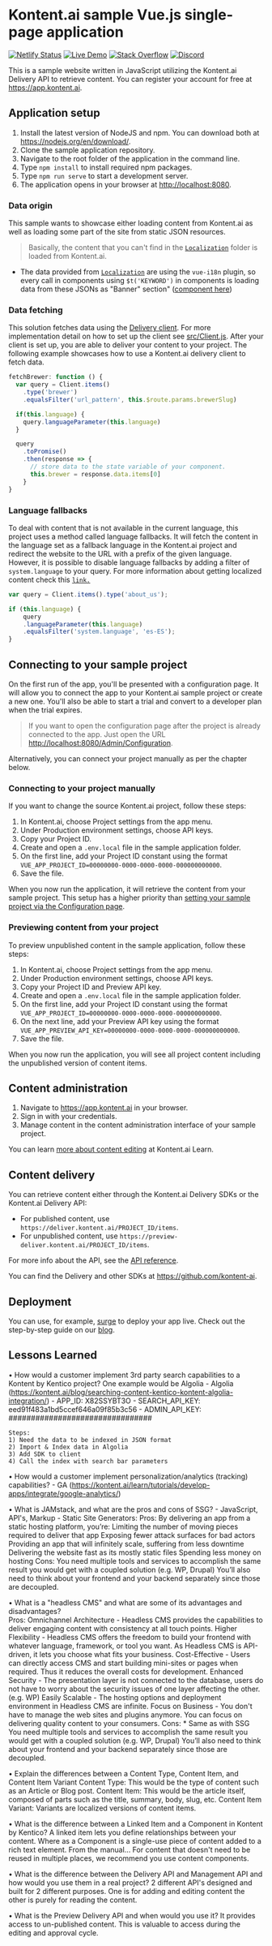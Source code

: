 # Kontent.ai sample Vue.js single-page application

[![Netlify Status](https://api.netlify.com/api/v1/badges/cb6d3394-1ee9-491d-949f-8e9d4740ff36/deploy-status)](https://app.netlify.com/sites/kontent-sample-app-vue/deploys)
[![Live Demo](https://img.shields.io/badge/live-demo-brightgreen.svg)](https://kontent-sample-app-vue.netlify.app/)
[![Stack Overflow](https://img.shields.io/badge/Stack%20Overflow-ASK%20NOW-FE7A16.svg?logo=stackoverflow&logoColor=white)](https://stackoverflow.com/tags/kontent-ai)
[![Discord](https://img.shields.io/discord/821885171984891914?label=Discord&logo=Discord&logoColor=white)](https://discord.gg/SKCxwPtevJ)

This is a sample website written in JavaScript utilizing the Kontent.ai Delivery API to retrieve content. You can register your account for free at <https://app.kontent.ai>.

## Application setup

1. Install the latest version of NodeJS and npm. You can download both at <https://nodejs.org/en/download/>.
2. Clone the sample application repository.
3. Navigate to the root folder of the application in the command line.
4. Type `npm install` to install required npm packages.
5. Type `npm run serve` to start a development server.
6. The application opens in your browser at <http://localhost:8080>.

### Data origin

This sample wants to showcase either loading content from Kontent.ai as well as loading some part of the site from static JSON resources.

> Basically, the content that you can't find in the [`Localization`](https://github.com/kontent-ai/sample-app-vue/tree/master/src/Localization) folder is loaded from Kontent.ai.

* The data provided from [`Localization`](https://github.com/kontent-ai/kontent-sample-app-vue/tree/master/src/Localization) are using the `vue-i18n` plugin, so every call in components using `$t('KEYWORD')` in components is loading data from these JSONs as "Banner" section" ([component here](https://github.com/kontent-ai/kontent-sample-app-vue/blob/master/src/components/Banner.vue#L6))

### Data fetching

This solution fetches data using the [Delivery client](https://github.com/kontent-ai/delivery-sdk-js). For more implementation detail on how to set up the client see [src/Client.js](https://github.com/kontent-ai/sample-app-vue/blob/master/src/Client.js). After your client is set up, you are able to deliver your content to your project. The following example showcases how to use a Kontent.ai delivery client to fetch data.

```js
fetchBrewer: function () {
  var query = Client.items()
    .type('brewer')
    .equalsFilter('url_pattern', this.$route.params.brewerSlug)

  if(this.language) {
    query.languageParameter(this.language)
  }

  query
    .toPromise()
    .then(response => {
      // store data to the state variable of your component.
      this.brewer = response.data.items[0]
    }
}
```

### Language fallbacks

To deal with content that is not available in the current language, this project uses a method called language fallbacks. It will fetch the content in the language set as a fallback language in the Kontent.ai project and redirect the website to the URL with a prefix of the given language. However, it is possible to disable language fallbacks by adding a filter of `system.language` to your query. For more information about getting localized content check this [`link.`](https://kontent.ai/learn/tutorials/develop-apps/get-content/localized-content-items/?tech=javascript)

```js
var query = Client.items().type('about_us');

if (this.language) {
    query
    .languageParameter(this.language)
    .equalsFilter('system.language', 'es-ES');
}
```

## Connecting to your sample project

On the first run of the app, you'll be presented with a configuration page. It will allow you to connect the app to your Kontent.ai sample project or create a new one. You'll also be able to start a trial and convert to a developer plan when the trial expires.

> If you want to open the configuration page after the project is already connected to the app. Just open the URL <http://localhost:8080/Admin/Configuration>.

Alternatively, you can connect your project manually as per the chapter below.

### Connecting to your project manually

If you want to change the source Kontent.ai project, follow these steps:

1. In Kontent.ai, choose Project settings from the app menu.
2. Under Production environment settings, choose API keys.
3. Copy your Project ID.
4. Create and open a `.env.local` file in the sample application folder.
5. On the first line, add your Project ID constant using the format `VUE_APP_PROJECT_ID=00000000-0000-0000-0000-000000000000`.
6. Save the file.

When you now run the application, it will retrieve the content from your sample project. This setup has a higher priority than [setting your sample project via the Configuration page](#connecting-to-your-sample-project).

### Previewing content from your project

To preview unpublished content in the sample application, follow these steps:

1. In Kontent.ai, choose Project settings from the app menu.
2. Under Production environment settings, choose API keys.
3. Copy your Project ID and Preview API key.
4. Create and open a `.env.local` file in the sample application folder.
5. On the first line, add your Project ID constant using the format `VUE_APP_PROJECT_ID=00000000-0000-0000-0000-000000000000`.
6. On the next line, add your Preview API key using the format `VUE_APP_PREVIEW_API_KEY=00000000-0000-0000-0000-000000000000`.
7. Save the file.

When you now run the application, you will see all project content including the unpublished version of content items.

## Content administration

1. Navigate to <https://app.kontent.ai> in your browser.
2. Sign in with your credentials.
3. Manage content in the content administration interface of your sample project.

You can learn [more about content editing](https://kontent.ai/learn/tutorials/write-and-collaborate/create-content/introducing-content-items) at Kontent.ai Learn.

## Content delivery

You can retrieve content either through the Kontent.ai Delivery SDKs or the Kontent.ai Delivery API:

* For published content, use `https://deliver.kontent.ai/PROJECT_ID/items`.
* For unpublished content, use `https://preview-deliver.kontent.ai/PROJECT_ID/items`.

For more info about the API, see the [API reference](hhttps://kontent.ai/learn/reference/kontent-apis-overview/).

You can find the Delivery and other SDKs at <https://github.com/kontent-ai>.

## Deployment

You can use, for example, [surge](http://surge.sh/) to deploy your app live. Check out the step-by-step guide on our [blog](https://kontent.ai/blog/3-steps-to-rapidly-deploy-headless-single-page-app).

## Lessons Learned

  •	How would a customer implement 3rd party search capabilities to a Kontent by Kentico project?
    One example would be Algolia
    - Algolia (https://kontent.ai/blog/searching-content-kentico-kontent-algolia-integration/)
    - APP_ID: X82SSYBT3O 
    - SEARCH_API_KEY: eed91f483a1bd5ccef646a09f85b3c56
    - ADMIN_API_KEY: ################################
    
    Steps: 
    1) Need the data to be indexed in JSON format
    2) Import & Index data in Algolia
    3) Add SDK to client 
    4) Call the index with search bar parameters

  •	How would a customer implement personalization/analytics (tracking) capabilities?
    - GA (https://kontent.ai/learn/tutorials/develop-apps/integrate/google-analytics/)

  •	What is JAMstack, and what are the pros and cons of SSG?
    - JavaScript, API's, Markup
    - Static Site Generators:
      Pros:
          By delivering an app from a static hosting platform, you’re:
          Limiting the number of moving pieces required to deliver that app
          Exposing fewer attack surfaces for bad actors
          Providing an app that will infinitely scale, suffering from less downtime
          Delivering the website fast as its mostly static files
          Spending less money on hosting
      Cons:
          You need multiple tools and services to accomplish the same result you would get with a coupled solution (e.g. WP, Drupal)
          You’ll also need to think about your frontend and your backend separately since those are decoupled.

  •	What is a "headless CMS" and what are some of its advantages and disadvantages?      
      Pros:
        Omnichannel Architecture  - Headless CMS provides the capabilities to deliver engaging content with consistency at all touch points.
        Higher Flexibility        - Headless CMS offers the freedom to build your frontend with whatever language, framework, or tool you want. As Headless CMS is API-driven, it lets you choose what fits your business.
        Cost-Effective            - Users can directly access CMS and start building mini-sites or pages when required. Thus it reduces the overall costs for development.
        Enhanced Security         - The presentation layer is not connected to the database, users do not have to worry about the security issues of one layer affecting the other. (e.g. WP)
        Easily Scalable           - The hosting options and deployment environment in Headless CMS are infinite.
        Focus on Business         - You don't have to manage the web sites and plugins anymore.  You can focus on delivering quality content to your consumers. 
      Cons:
        * Same as with SSG
        You need multiple tools and services to accomplish the same result you would get with a coupled solution (e.g. WP, Drupal)
        You’ll also need to think about your frontend and your backend separately since those are decoupled.


  •	Explain the differences between a Content Type, Content Item, and Content Item Variant
    Content Type: This would be the type of content such as an Article or Blog post.
    Content Item: This would be the article itself, composed of parts such as the title, summary, body, slug, etc. 
    Content Item Variant: Variants are localized versions of content items.

  •	What is the difference between a Linked Item and a Component in Kontent by Kentico?
    A linked item lets you define relationships between your content.  Where as a Component is a single-use piece of content added to a rich text element.
    From the manual... For content that doesn't need to be reused in multiple places, we recommend you use content components.

  •	What is the difference between the Delivery API and Management API and how would you use them in a real project?
    2 different API's designed and built for 2 different purposes. One is for adding and editing content the other is purely for reading the content.

  •	What is the Preview Delivery API and when would you use it?
    It provides access to un-published content. This is valuable to access during the editing and approval cycle.
